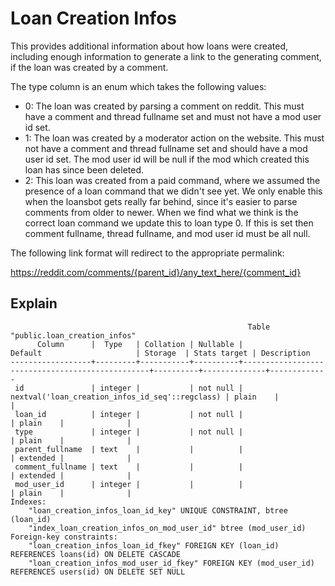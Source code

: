 # Loan Creation Infos

This provides additional information about how loans were created, including
enough information to generate a link to the generating comment, if the loan
was created by a comment.

The type column is an enum which takes the following values:

- 0: The loan was created by parsing a comment on reddit. This must have a
  comment and thread fullname set and must not have a mod user id set.
- 1: The loan was created by a moderator action on the website. This must
  not have a comment and thread fullname set and should have a mod user id
  set. The mod user id will be null if the mod which created this loan has
  since been deleted.
- 2: This loan was created from a paid command, where we assumed the presence
  of a loan command that we didn't see yet. We only enable this when the
  loansbot gets really far behind, since it's easier to parse comments from
  older to newer. When we find what we think is the correct loan command we
  update this to loan type 0. If this is set then comment fullname, thread
  fullname, and mod user id must be all null.

The following link format will redirect to the appropriate permalink:

https://reddit.com/comments/{parent_id}/any_text_here/{comment_id}


## Explain

```
                                                     Table "public.loan_creation_infos"
      Column      |  Type   | Collation | Nullable |                     Default                     | Storage  | Stats target | Description
------------------+---------+-----------+----------+-------------------------------------------------+----------+--------------+-------------
 id               | integer |           | not null | nextval('loan_creation_infos_id_seq'::regclass) | plain    |              |
 loan_id          | integer |           | not null |                                                 | plain    |              |
 type             | integer |           | not null |                                                 | plain    |              |
 parent_fullname  | text    |           |          |                                                 | extended |              |
 comment_fullname | text    |           |          |                                                 | extended |              |
 mod_user_id      | integer |           |          |                                                 | plain    |              |
Indexes:
    "loan_creation_infos_loan_id_key" UNIQUE CONSTRAINT, btree (loan_id)
    "index_loan_creation_infos_on_mod_user_id" btree (mod_user_id)
Foreign-key constraints:
    "loan_creation_infos_loan_id_fkey" FOREIGN KEY (loan_id) REFERENCES loans(id) ON DELETE CASCADE
    "loan_creation_infos_mod_user_id_fkey" FOREIGN KEY (mod_user_id) REFERENCES users(id) ON DELETE SET NULL
```
